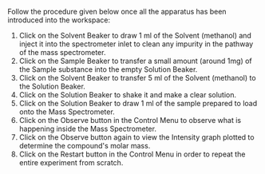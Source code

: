 Follow the procedure given below once all the apparatus has been introduced into the workspace:

1. Click on the Solvent Beaker to draw 1 ml of the Solvent (methanol) and inject it into the spectrometer inlet to clean any impurity in the pathway of the mass spectrometer.
2. Click on the Sample Beaker to transfer a small amount (around 1mg) of the Sample substance into the empty Solution Beaker.
3. Click on the Solvent Beaker to transfer 5 ml of the Solvent (methanol) to the Solution Beaker.
4. Click on the Solution Beaker to shake it and make a clear solution.
5. Click on the Solution Beaker to draw 1 ml of the sample prepared to load onto the Mass Spectrometer.
6. Click on the Observe button in the Control Menu to observe what is happening inside the Mass Spectrometer.
7. Click on the Observe button again to view the Intensity graph plotted to determine the compound's molar mass.
8. Click on the Restart button in the Control Menu in order to repeat the entire experiment from scratch.

